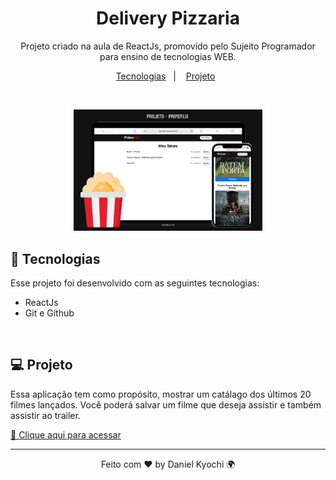 <h1 align="center"> Delivery Pizzaria</h1>

<p align="center">
Projeto criado na aula de ReactJs, promovido pelo Sujeito Programador para ensino de tecnologias WEB.
</p>

<p align="center">
  <a href="#-tecnologias">Tecnologias</a>&nbsp;&nbsp;&nbsp;|&nbsp;&nbsp;&nbsp;
  <a href="#-projeto">Projeto</a>&nbsp;&nbsp;
</p>
<br>

<p align="center">
  <img alt="github-favorites" src=".github/imagePreview.png" width="60%">
</p>

## 🚀 Tecnologias

Esse projeto foi desenvolvido com as seguintes tecnologias:

- ReactJs
- Git e Github
<br>

## 💻 Projeto

Essa aplicação tem como propósito, mostrar um catálago dos últimos 20 filmes lançados. Você poderá salvar um filme que deseja assistir e também assistir ao trailer.

[🔗 Clique aqui para acessar](https://projetoflix-api.vercel.app/)

---

<p align="center">Feito com ♥ by Daniel Kyochi 🌍</p>
